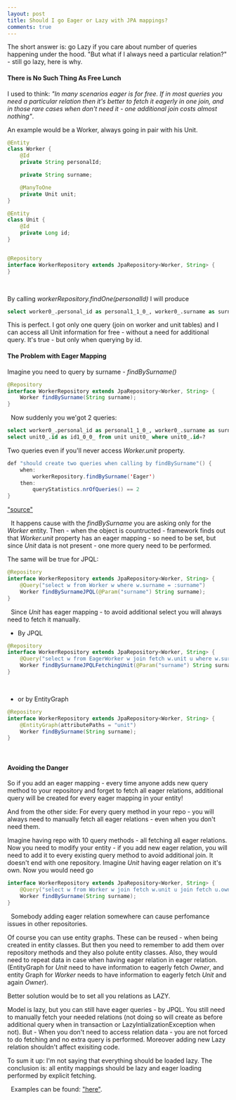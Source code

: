 ```yaml
---
layout: post
title: Should I go Eager or Lazy with JPA mappings?
comments: true
---
```

The short answer is: go Lazy if you care about number of queries happening under the hood. "But what if I always need a particular relation?" - still go lazy, here is why.

#### There is No Such Thing As Free Lunch

I used to think: _"In many scenarios eager is for free. If in most queries you need a particular relation then it's better to fetch it eagerly in one join, and in those rare cases when don't need it - one additional join costs almost nothing"_.

An example would be a Worker, always going in pair with his Unit.


```java
@Entity
class Worker {
    @Id
    private String personalId;

    private String surname;

    @ManyToOne
    private Unit unit;
}

@Entity
class Unit {
    @Id
    private Long id;
}


@Repository
interface WorkerRepository extends JpaRepository<Worker, String> {
} 
```  

&nbsp;

By calling _workerRepository.findOne(personalId)_ I will produce


```sql 
select worker0_.personal_id as personal1_1_0_, worker0_.surname as surname2_1_0_, worker0_.unit_id as unit_id3_1_0_, unit1_.id as id1_0_1_ from worker worker0_ left outer join unit unit1_ on worker0_.unit_id=unit1_.id where worker0_.personal_id=?
```  


This is perfect. I got only one query (join on worker and unit tables) and I can access all Unit information for free - without a need for additional query.
It's true - but only when querying by id.


#### The Problem with Eager Mapping

Imagine you need to query by surname - _findBySurname()_


```java
@Repository
interface WorkerRepository extends JpaRepository<Worker, String> {
    Worker findBySurname(String surname);
}
```  

&nbsp;
Now suddenly you we'got 2 queries:


```sql 
select worker0_.personal_id as personal1_1_0_, worker0_.surname as surname2_1_0_, worker0_.unit_id as unit_id3_1_0_ from worker worker0_ where worker0_.personal_id=?
select unit0_.id as id1_0_0_ from unit unit0_ where unit0_.id=?
```  


Two queries even if you'll never access _Worker.unit_ property. 


```java
def "should create two queries when calling by findBySurname"() {
	when:
		workerRepository.findBySurname('Eager')
	then:
		queryStatistics.nrOfQueries() == 2
}
```  
["source"](https://github.com/dkublik/sd-fetching/blob/master/src/test/groovy/pl/dk/sdfetching/eager/EagerWorkerRepositorySpec.groovy)

&nbsp;
It happens cause with the _findBySurname_ you are asking only for the _Worker_ entity. Then - when the object is countructed - framework finds out that _Worker.unit_ property has an eager mapping - so need to be set, but since _Unit_ data is not present - one more query need to be performed.

The same will be true for JPQL:


```java
@Repository
interface WorkerRepository extends JpaRepository<Worker, String> {
    @Query("select w from Worker w where w.surname = :surname")
    Worker findBySurnameJPQL(@Param("surname") String surname);
}
```  

&nbsp;
Since _Unit_ has eager mapping - to avoid additional select you will always need to fetch it manually.

+ By JPQL

```java
@Repository
interface WorkerRepository extends JpaRepository<Worker, String> {
    @Query("select w from EagerWorker w join fetch w.unit u where w.surname = :surname")
    Worker findBySurnameJPQLFetchingUnit(@Param("surname") String surname);
}
```  

&nbsp;
+ or by EntityGraph

```java
@Repository
interface WorkerRepository extends JpaRepository<Worker, String> {
    @EntityGraph(attributePaths = "unit")
    Worker findBySurname(String surname);
}
```  

&nbsp;

#### Avoiding the Danger

So if you add an eager mapping - every time anyone adds new query method to your repository and forget to fetch all eager relations, additional query will be created for every eager mapping in your entity!

And from the other side:
For every query method in your repo - you will always need to manually fetch all eager relations - even when you don't need them.

Imagine having repo with 10 query methods - all fetching all eager relations. Now you need to modify your entity - if you add new eager relation,
you will need to add it to every existing query method to avoid additional join.
It doesn't end with one repository. Imagine _Unit_ having eager relation on it's own. Now you would need go

```java
interface WorkerRepository extends JpaRepository<Worker, String> {
	@Query("select w from Worker w join fetch w.unit u join fetch u.owner where w.surname = :surname")
    Worker findBySurname(String surname);
}
```  

&nbsp;
Somebody adding eager relation somewhere can cause perfomance issues in other repositories.


Of course you can use entity graphs. These can be reused - when being created in entity classes. But then you need to remember to add them over repository methods and they also polute entity classes. Also, they would need to repeat data in case when having eager relation in eager relation. (EntityGraph for _Unit_ need to have information to eagerly fetch _Owner_, and entity Graph for _Worker_ needs to have information to eagerly fetch _Unit_ and again _Owner_).

Better solution would be to set all you relations as LAZY.

Model is lazy, but you can still have eager queries - by JPQL. You still need to manually fetch your needed relations (not doing so will create as before additional query when in transaction or LazyIntializationException when not).
But - When you don't need to access relation data - you are not forced to do fetching and no extra query is performed.
Moreover adding new Lazy relation shouldn't affect exisiting code.


To sum it up: I'm not saying that everything should be loaded lazy. The conclusion is: all entity mappings should be lazy and eager loading performed by explicit fetching.


&nbsp;
Examples can be found: ["here"](https://github.com/dkublik/sd-fetching).

&nbsp;
